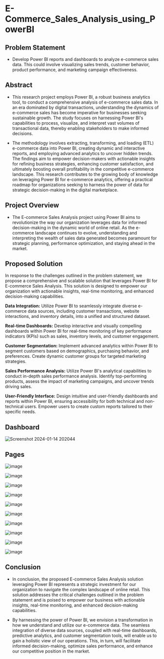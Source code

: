 # E-Commerce_Sales_Analysis_using_PowerBI


## Problem Statement
- Develop Power BI reports and dashboards to analyze e-commerce sales data. This could involve visualizing sales trends, customer behavior, product performance, and marketing campaign effectiveness.

## Abstract
- This research project employs Power BI, a robust business analytics tool, to conduct a comprehensive analysis of e-commerce sales data. In an era dominated by digital transactions, understanding the dynamics of e-commerce sales has become imperative for businesses seeking sustainable growth. The study focuses on harnessing Power BI's capabilities to process, visualize, and interpret vast volumes of transactional data, thereby enabling stakeholders to make informed decisions.

- The methodology involves extracting, transforming, and loading (ETL) e-commerce data into Power BI, creating dynamic and interactive reports, and employing advanced analytics to uncover hidden trends. The findings aim to empower decision-makers with actionable insights for refining business strategies, enhancing customer satisfaction, and ultimately boosting overall profitability in the competitive e-commerce landscape. This research contributes to the growing body of knowledge on leveraging Power BI for e-commerce analytics, offering a practical roadmap for organizations seeking to harness the power of data for strategic decision-making in the digital marketplace.

## Project Overview
- The E-commerce Sales Analysis project using Power BI aims to revolutionize the way our organization leverages data for informed decision-making in the dynamic world of online retail. As the e-commerce landscape continues to evolve, understanding and interpreting the wealth of sales data generated becomes paramount for strategic planning, performance optimization, and staying ahead in the market.

## Proposed Solution
In response to the challenges outlined in the problem statement, we propose a comprehensive and scalable solution that leverages Power BI for E-commerce Sales Analysis. This solution is designed to empower our organization with actionable insights, real-time monitoring, and enhanced decision-making capabilities.

**Data Integration:**
Utilize Power BI to seamlessly integrate diverse e-commerce data sources, including customer transactions, website interactions, and inventory details, into a unified and structured dataset.

**Real-time Dashboards:**
Develop interactive and visually compelling dashboards within Power BI for real-time monitoring of key performance indicators (KPIs) such as sales, inventory levels, and customer engagement.

**Customer Segmentation:**
Implement advanced analytics within Power BI to segment customers based on demographics, purchasing behavior, and preferences. Create dynamic customer groups for targeted marketing strategies.

**Sales Performance Analysis:**
Utilize Power BI's analytical capabilities to conduct in-depth sales performance analysis. Identify top-performing products, assess the impact of marketing campaigns, and uncover trends driving sales.

**User-Friendly Interface:**
Design intuitive and user-friendly dashboards and reports within Power BI, ensuring accessibility for both technical and non-technical users. Empower users to create custom reports tailored to their specific needs.

## Dashboard
![Screenshot 2024-01-14 202044](https://github.com/sairaj0003/E-Commerce_Sales_Analysis_using_PowerBI/assets/140234339/eb38e470-2722-4405-850d-53ce9dd4239d)

## Pages
![image](https://github.com/sairaj0003/E-Commerce_Sales_Analysis_using_PowerBI/assets/140234339/cc3b7e64-1c95-47da-9e0c-0a299aeec3c2)

![image](https://github.com/sairaj0003/E-Commerce_Sales_Analysis_using_PowerBI/assets/140234339/f2f0e2d9-e72d-4279-8148-47ea0737c309)

![image](https://github.com/sairaj0003/E-Commerce_Sales_Analysis_using_PowerBI/assets/140234339/f453e4a1-05d0-4efa-9f63-6b7a67e0142d)

![image](https://github.com/sairaj0003/E-Commerce_Sales_Analysis_using_PowerBI/assets/140234339/6114bf00-dff0-4f2d-9bea-35ad364e2677)

![image](https://github.com/sairaj0003/E-Commerce_Sales_Analysis_using_PowerBI/assets/140234339/895a6544-58d7-4f65-8842-bb1818fd07ec)

![image](https://github.com/sairaj0003/E-Commerce_Sales_Analysis_using_PowerBI/assets/140234339/e11b1581-7af3-4729-a8e2-4ed69b0aa2f9)

![image](https://github.com/sairaj0003/E-Commerce_Sales_Analysis_using_PowerBI/assets/140234339/f9e8a8a7-ceed-4470-955d-100c39796932)

![image](https://github.com/sairaj0003/E-Commerce_Sales_Analysis_using_PowerBI/assets/140234339/0025bfa6-ab2b-4b3a-bb4f-591e0b5af307)

![image](https://github.com/sairaj0003/E-Commerce_Sales_Analysis_using_PowerBI/assets/140234339/5c9b1803-bdc7-4b35-99aa-522100bf7eb8)

![image](https://github.com/sairaj0003/E-Commerce_Sales_Analysis_using_PowerBI/assets/140234339/dd4079ec-4046-47c0-94d1-dc0685b1d327)


## Conclusion
- In conclusion, the proposed E-commerce Sales Analysis solution leveraging Power BI represents a strategic investment for our organization to navigate the complex landscape of online retail. This solution addresses the critical challenges outlined in the problem statement and is poised to empower our business with actionable insights, real-time monitoring, and enhanced decision-making capabilities.

- By harnessing the power of Power BI, we envision a transformation in how we understand and utilize our e-commerce data. The seamless integration of diverse data sources, coupled with real-time dashboards, predictive analytics, and customer segmentation tools, will enable us to gain a holistic view of our operations. This, in turn, will facilitate informed decision-making, optimize sales performance, and enhance our competitive position in the market.

